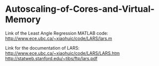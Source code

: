 # Autoscaling-of-Cores-and-Virtual-Memory

Link of the Least Angle Regression MATLAB code: http://www.ece.ubc.ca/~xiaohuic/code/LARS/lars.m

Link for the documentation of LARS: http://www.ece.ubc.ca/~xiaohuic/code/LARS/LARS.htm 
http://statweb.stanford.edu/~tibs/ftp/lars.pdf

